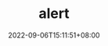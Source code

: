 ---
title: "alert"
date: 2022-09-06T15:11:51+08:00
draft: false
# description
description: "This is meta description"
---